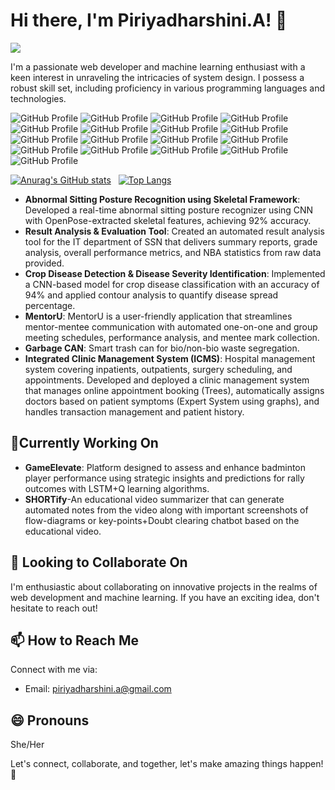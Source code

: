 # Hi there, I'm Piriyadharshini.A! 👋
![](https://komarev.com/ghpvc/?username=piriya-dharshini&color=green)

I'm a passionate web developer and machine learning enthusiast with a keen interest in unraveling the intricacies of system design. I possess a robust skill set, including proficiency in various programming languages and technologies.

![GitHub Profile](https://img.shields.io/badge/PyTorch-EE4C2C?style=for-the-badge&logo=pytorch&logoColor=white) 
![GitHub Profile](https://img.shields.io/badge/Google%20Gemini-8E75B2?style=for-the-badge&logo=googlegemini&logoColor=white)
![GitHub Profile](https://img.shields.io/badge/-HuggingFace-FDEE21?style=for-the-badge&logo=HuggingFace&logoColor=black)
![GitHub Profile](https://img.shields.io/badge/ChatGPT-74aa9c?style=for-the-badge&logo=openai&logoColor=white)
![GitHub Profile](https://img.shields.io/badge/TensorFlow-FF6F00?style=for-the-badge&logo=tensorflow&logoColor=white)
![GitHub Profile](https://img.shields.io/badge/Keras-FF0000?style=for-the-badge&logo=keras&logoColor=white)
![GitHub Profile](https://img.shields.io/badge/MySQL-005C84?style=for-the-badge&logo=mysql&logoColor=white)
![GitHub Profile](https://img.shields.io/badge/Oracle-F80000?style=for-the-badge&logo=Oracle&logoColor=white)
![GitHub Profile](https://img.shields.io/badge/C%2B%2B-00599C?style=for-the-badge&logo=c%2B%2B&logoColor=white)
![GitHub Profile](https://img.shields.io/badge/CSS3-1572B6?style=for-the-badge&logo=css3&logoColor=white)
![GitHub Profile](https://img.shields.io/badge/HTML5-E34F26?style=for-the-badge&logo=html5&logoColor=white)
![GitHub Profile](https://img.shields.io/badge/JavaScript-323330?style=for-the-badge&logo=javascript&logoColor=F7DF1E)
![GitHub Profile](https://img.shields.io/badge/LaTeX-47A141?style=for-the-badge&logo=LaTeX&logoColor=white)
![GitHub Profile](https://img.shields.io/badge/Numpy-777BB4?style=for-the-badge&logo=numpy&logoColor=white)
![GitHub Profile](https://img.shields.io/badge/PLSQL-F80000?style=for-the-badge&logo=oracle&logoColor=black)
![GitHub Profile](https://img.shields.io/badge/scikit_learn-F7931E?style=for-the-badge&logo=scikit-learn&logoColor=white)
![GitHub Profile](https://img.shields.io/badge/Python-FFD43B?style=for-the-badge&logo=python&logoColor=blue)



[![Anurag's GitHub stats](https://github-readme-stats.vercel.app/api?username=piriya-dharshini)](https://github.com/anuraghazra/github-readme-stats) &nbsp;
[![Top Langs](https://github-readme-stats.vercel.app/api/top-langs/?username=piriya-dharshini&layout=donut)](https://github.com/anuraghazra/github-readme-stats)


- **Abnormal Sitting Posture Recognition using Skeletal Framework**:
    Developed a real-time abnormal sitting posture recognizer using CNN with OpenPose-extracted skeletal features,
achieving 92% accuracy.
- **Result Analysis & Evaluation Tool**:
    Created an automated result analysis tool for the IT department of SSN that delivers summary reports, grade
analysis, overall performance metrics, and NBA statistics from raw data provided.
- **Crop Disease Detection & Disease Severity Identification**:
    Implemented a CNN-based model for crop disease classification with an accuracy of 94% and applied contour
analysis to quantify disease spread percentage.
- **MentorU**:
    MentorU is a user-friendly application that streamlines mentor-mentee communication with automated one-on-one and group meeting schedules, performance analysis,      and mentee mark collection.
- **Garbage CAN**: Smart trash can for bio/non-bio waste segregation.
- **Integrated Clinic Management System (ICMS)**: Hospital management system covering inpatients, outpatients, surgery scheduling, and appointments.
    Developed and deployed a clinic management system that manages online appointment booking (Trees),
    automatically assigns doctors based on patient symptoms (Expert System using graphs), and handles transaction
    management and patient history.

## 🔭Currently Working On

- **GameElevate**: Platform designed to assess and enhance badminton player performance using strategic insights and predictions for rally outcomes with LSTM+Q learning algorithms.
- **SHORTify**-An educational video summarizer that can generate automated notes from the video along with important screenshots of flow-diagrams or key-points+Doubt clearing chatbot based on the educational video.


## 👯 Looking to Collaborate On

I'm enthusiastic about collaborating on innovative projects in the realms of web development and machine learning. If you have an exciting idea, don't hesitate to reach out!


## 📫 How to Reach Me

Connect with me via:

- Email: piriyadharshini.a@gmail.com

## 😄 Pronouns

She/Her

Let's connect, collaborate, and together, let's make amazing things happen! 🚀


